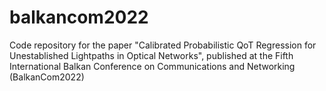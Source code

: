 # balkancom2022
Code repository for the paper "Calibrated Probabilistic QoT Regression for Unestablished Lightpaths in Optical Networks", published at the Fifth International Balkan Conference on Communications and Networking (BalkanCom2022)
